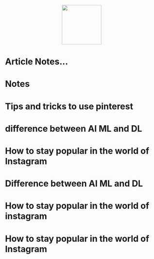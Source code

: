 
<p align="center">
    <img src="https://drive.google.com/open?id=18MmsvRFMH_IQRfSoYgMbFuyBihWj3n4S"
        height="130">
</p>

# Article Notes...



# Notes
# Tips and tricks to use pinterest 
# difference between AI ML and DL
# How to stay popular in the world of Instagram
# Difference between AI ML and DL
# How to stay popular in the world of instagram
# How to stay popular in the world of Instagram

